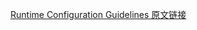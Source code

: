 [Runtime Configuration Guidelines 原文链接](https://developer.apple.com/library/content/documentation/MacOSX/Conceptual/BPRuntimeConfig/000-Introduction/introduction.html#//apple_ref/doc/uid/10000170i)